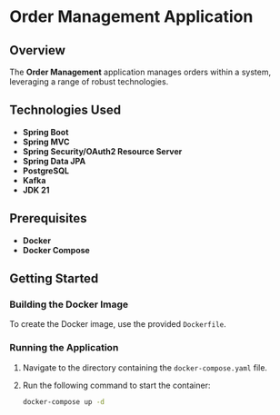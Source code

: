 # Order Management Application

## Overview

The **Order Management** application manages orders within a system, leveraging a range of robust technologies.

## Technologies Used

- **Spring Boot**
- **Spring MVC**
- **Spring Security/OAuth2 Resource Server**
- **Spring Data JPA**
- **PostgreSQL**
- **Kafka**
- **JDK 21**

## Prerequisites

- **Docker**
- **Docker Compose**

## Getting Started

### Building the Docker Image

To create the Docker image, use the provided `Dockerfile`.

### Running the Application

1. Navigate to the directory containing the `docker-compose.yaml` file.
2. Run the following command to start the container:

   ```sh
   docker-compose up -d
